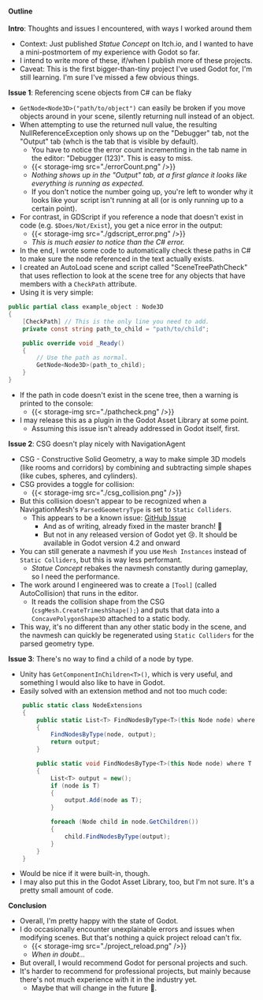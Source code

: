 #### Outline
**Intro**: Thoughts and issues I encountered, with ways I worked around them
* Context: Just published *Statue Concept* on Itch.io, and I wanted to have a mini-postmortem of my experience with Godot so far.
* I intend to write more of these, if/when I publish more of these projects.
* Caveat: This is the first bigger-than-tiny project I've used Godot for, I'm still learning. I'm sure I've missed a few obvious things.


**Issue 1**: Referencing scene objects from C# can be flaky
* `GetNode<Node3D>("path/to/object")` can easily be broken if you move objects around in your scene, silently returning null instead of an object.
* When attempting to use the returned null value, the resulting NullReferenceException only shows up on the "Debugger" tab, not the "Output" tab (whch is the tab that is visible by default).
    * You have to notice the error count incrementing in the tab name in the editor: "Debugger (123)". This is easy to miss.
    * {{< storage-img src="./errorCount.png" />}}
    * *Nothing shows up in the "Output" tab, at a first glance it looks like everything is running as expected.*
    * If you don't notice the number going up, you're left to wonder why it looks like your script isn't running at all (or is only running up to a certain point).
* For contrast, in GDScript if you reference a node that doesn't exist in code (e.g. `$Does/Not/Exist`), you get a nice error in the output:
    * {{< storage-img src="./gdscript_error.png" />}}
    * *This is much easier to notice than the C# error.*
* In the end, I wrote some code to automatically check these paths in C# to make sure the node referenced in the text actually exists.
* I created an AutoLoad scene and script called "SceneTreePathCheck" that uses reflection to look at the scene tree for any objects that have members with a `CheckPath` attribute.
* Using it is very simple:
```csharp
public partial class example_object : Node3D
{
    [CheckPath] // This is the only line you need to add.
    private const string path_to_child = "path/to/child";

    public override void _Ready()
    {
        // Use the path as normal.
        GetNode<Node3D>(path_to_child);
    }
}
```
* If the path in code doesn't exist in the scene tree, then a warning is printed to the console:
    * {{< storage-img src="./pathcheck.png" />}}
* I may release this as a plugin in the Godot Asset Library at some point.
    * Assuming this issue isn't already addressed in Godot itself, first.


**Issue 2**: CSG doesn't play nicely with NavigationAgent
* CSG - Constructive Solid Geometry, a way to make simple 3D models (like rooms and corridors) by combining and subtracting simple shapes (like cubes, spheres, and cylinders).
* CSG provides a toggle for collision:
    * {{< storage-img src="./csg_collision.png" />}}
* But this collision doesn't appear to be recognized when a NavigationMesh's `ParsedGeometryType` is set to `Static Colliders`.
    * This appears to be a known issue: [GitHub Issue](https://github.com/godotengine/godot/issues/81027)
        * And as of writing, already fixed in the master branch! 🎉
        * But not in any released version of Godot yet 😢. It should be available in Godot version 4.2 and onward
* You can still generate a navmesh if you use `Mesh Instances` instead of `Static Colliders`, but this is way less performant.
    * *Statue Concept* rebakes the navmesh constantly during gameplay, so I need the performance.
* The work around I engineered was to create a `[Tool]` (called AutoCollision) that runs in the editor.
    * It reads the collision shape from the CSG (`csgMesh.CreateTrimeshShape();`) and puts that data into a `ConcavePolygonShape3D` attached to a static body.
* This way, it's no different than any other static body in the scene, and the navmesh can quickly be regenerated using `Static Colliders` for the parsed geometry type.


**Issue 3**: There's no way to find a child of a node by type.
* Unity has `GetComponentInChildren<T>()`, which is very useful, and something I would also like to have in Godot.
* Easily solved with an extension method and not too much code:
```csharp
    public static class NodeExtensions
    {
        public static List<T> FindNodesByType<T>(this Node node) where T : Node
        {
            FindNodesByType(node, output);
            return output;
        }

        public static void FindNodesByType<T>(this Node node) where T : Node
        {
            List<T> output = new();
            if (node is T)
            {
                output.Add(node as T);
            }

            foreach (Node child in node.GetChildren())
            {
                child.FindNodesByType(output);
            }
        }
    }
```
* Would be nice if it were built-in, though.
* I may also put this in the Godot Asset Library, too, but I'm not sure. It's a pretty small amount of code.

**Conclusion**
* Overall, I'm pretty happy with the state of Godot.
* I do occasionally encounter unexplainable errors and issues when modifying scenes. But that's nothing a quick project reload can't fix.
    * {{< storage-img src="./project_reload.png" />}}
    * *When in doubt...*
* But overall, I would recommend Godot for personal projects and such.
* It's harder to recommend for professional projects, but mainly because there's not much experience with it in the industry yet.
    * Maybe that will change in the future 🤔.